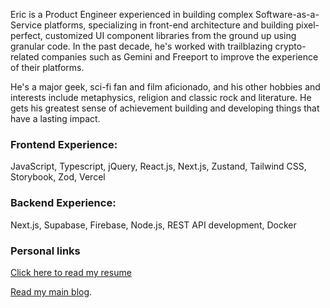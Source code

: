 Eric is a Product Engineer experienced in building complex Software-as-a-Service platforms, specializing in front-end architecture and building pixel-perfect, customized UI component libraries from the ground up using granular code. In the past decade, he's worked with trailblazing crypto-related companies such as Gemini and Freeport to improve the experience of their platforms.

He's a major geek, sci-fi fan and film aficionado, and his other hobbies and interests include metaphysics, religion and classic rock and literature. He gets his greatest sense of achievement building and developing things that have a lasting impact.


### Frontend Experience: 

JavaScript, Typescript, jQuery, React.js, Next.js, Zustand, Tailwind CSS, Storybook, Zod, Vercel

### Backend Experience:

Next.js, Supabase, Firebase, Node.js, REST API development, Docker

### Personal links

[Click here to read my resume](https://archived.alkemyst.app/eric_suzuki_cv_2024_lean.pdf)

[Read my main blog](https://emptyblueprints-blog.tumblr.com).

<!--
**erikksuzuki/erikksuzuki** is a ✨ _special_ ✨ repository because its `README.md` (this file) appears on your GitHub profile.

Here are some ideas to get you started:

- 🔭 I’m currently working on ...
- 🌱 I’m currently learning ...
- 👯 I’m looking to collaborate on ...
- 🤔 I’m looking for help with ...
- 💬 Ask me about ...
- 📫 How to reach me: ...
- 😄 Pronouns: ...
- ⚡ Fun fact: ...
-->
